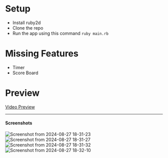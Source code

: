 # Setup
- Install ruby2d
- Clone the repo
- Run the app using this command ```ruby main.rb```
  
# Missing Features
- Timer
- Score Board
# Preview

[Video Preview](https://drive.google.com/file/d/1zZ987ZvxyP2RvDqjjQ8MjmZ4AaKLwjy1/view?usp=sharing)

---
#### Screenshots
![Screenshot from 2024-08-27 18-31-23](https://github.com/user-attachments/assets/00da1f90-d12f-42a3-b42b-bdf7a754b732)
![Screenshot from 2024-08-27 18-31-27](https://github.com/user-attachments/assets/44428fa9-126f-456b-81f1-9c107f7dfbd9)
![Screenshot from 2024-08-27 18-31-32](https://github.com/user-attachments/assets/7bfdc413-62d8-44c2-ac94-53779beac9a5)
![Screenshot from 2024-08-27 18-32-10](https://github.com/user-attachments/assets/4b435bde-f9be-4299-8476-a3ee966c3740)
